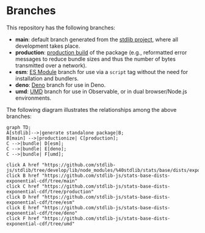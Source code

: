 <!--

@license Apache-2.0

Copyright (c) 2022 The Stdlib Authors.

Licensed under the Apache License, Version 2.0 (the "License");
you may not use this file except in compliance with the License.
You may obtain a copy of the License at

    http://www.apache.org/licenses/LICENSE-2.0

Unless required by applicable law or agreed to in writing, software
distributed under the License is distributed on an "AS IS" BASIS,
WITHOUT WARRANTIES OR CONDITIONS OF ANY KIND, either express or implied.
See the License for the specific language governing permissions and
limitations under the License.

-->

# Branches

This repository has the following branches:

-   **main**: default branch generated from the [stdlib project][stdlib-url], where all development takes place.
-   **production**: [production build][production-url] of the package (e.g., reformatted error messages to reduce bundle sizes and thus the number of bytes transmitted over a network).
-   **esm**: [ES Module][esm-url] branch for use via a `script` tag without the need for installation and bundlers.
-   **deno**: [Deno][deno-url] branch for use in Deno.
-   **umd**: [UMD][umd-url] branch for use in Observable, or in dual browser/Node.js environments.

The following diagram illustrates the relationships among the above branches:

```mermaid
graph TD;
A[stdlib]-->|generate standalone package|B;
B[main] -->|productionize| C[production];
C -->|bundle| D[esm];
C -->|bundle| E[deno];
C -->|bundle| F[umd];

click A href "https://github.com/stdlib-js/stdlib/tree/develop/lib/node_modules/%40stdlib/stats/base/dists/exponential/cdf"
click B href "https://github.com/stdlib-js/stats-base-dists-exponential-cdf/tree/main"
click C href "https://github.com/stdlib-js/stats-base-dists-exponential-cdf/tree/production"
click D href "https://github.com/stdlib-js/stats-base-dists-exponential-cdf/tree/esm"
click E href "https://github.com/stdlib-js/stats-base-dists-exponential-cdf/tree/deno"
click F href "https://github.com/stdlib-js/stats-base-dists-exponential-cdf/tree/umd"
```

[stdlib-url]: https://github.com/stdlib-js/stdlib/tree/develop/lib/node_modules/%40stdlib/stats/base/dists/exponential/cdf
[production-url]: https://github.com/stdlib-js/stats-base-dists-exponential-cdf/tree/production
[deno-url]: https://github.com/stdlib-js/stats-base-dists-exponential-cdf/tree/deno
[umd-url]: https://github.com/stdlib-js/stats-base-dists-exponential-cdf/tree/umd
[esm-url]: https://github.com/stdlib-js/stats-base-dists-exponential-cdf/tree/esm